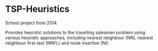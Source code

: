 # TSP-Heuristics
School project from 2014.

Provides heuristic solutions to the travelling salesman problem using various heuristic approaches, including nearest neighbour (NN), nearest neighbour first-last (NNFL) and node insertion (NI). 
